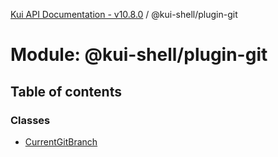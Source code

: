 [Kui API Documentation - v10.8.0](../README.md) / @kui-shell/plugin-git

# Module: @kui-shell/plugin-git

## Table of contents

### Classes

- [CurrentGitBranch](../classes/kui_shell_plugin_git.CurrentGitBranch.md)
